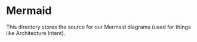 # Mermaid

This directory stores the source for our Mermaid diagrams (used for things like Architecture Intent).
